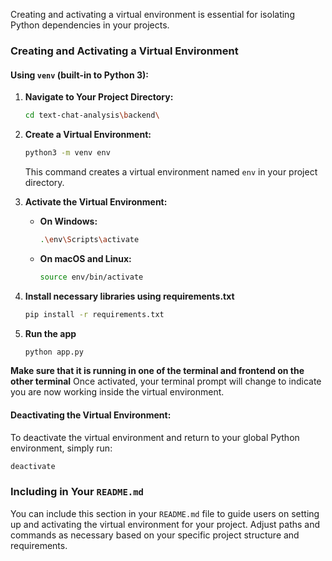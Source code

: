 
Creating and activating a virtual environment is essential for isolating Python dependencies in your projects. 

### Creating and Activating a Virtual Environment

#### Using `venv` (built-in to Python 3):

1. **Navigate to Your Project Directory:**
   ```bash
   cd text-chat-analysis\backend\
   ```

2. **Create a Virtual Environment:**
   ```bash
   python3 -m venv env
   ```
   This command creates a virtual environment named `env` in your project directory.

3. **Activate the Virtual Environment:**

   - **On Windows:**
     ```bash
     .\env\Scripts\activate
     ```

   - **On macOS and Linux:**
     ```bash
     source env/bin/activate
     ```
     
4. **Install necessary libraries using requirements.txt**
   ```bash
   pip install -r requirements.txt
     ```

5. **Run the app**
     ```bash
   python app.py
     ```
**Make sure that it is running in one of the terminal and frontend on the other terminal**
   Once activated, your terminal prompt will change to indicate you are now working inside the virtual environment.


#### Deactivating the Virtual Environment:

To deactivate the virtual environment and return to your global Python environment, simply run:
```bash
deactivate
```

### Including in Your `README.md`

You can include this section in your `README.md` file to guide users on setting up and activating the virtual environment for your project. Adjust paths and commands as necessary based on your specific project structure and requirements.
